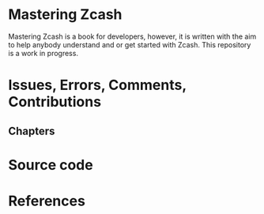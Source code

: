 # Mastering Zcash
Mastering Zcash is a book for developers, however, it is written with the aim to help anybody understand and or get started with Zcash. 
This repository is a work in progress.

# Issues, Errors, Comments, Contributions

## Chapters

# Source code

# References


